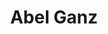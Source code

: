 ---
title: "Abel Ganz"
summary: "Abel Ganz was formed in Glasgow, UK in 1980. Members: Previous members:"
image: "abel-ganz.jpg"
apple_music_artist_url: "https://music.apple.com/gb/artist/abel-ganz/280466125"
wikipedia_url: "none"
---
